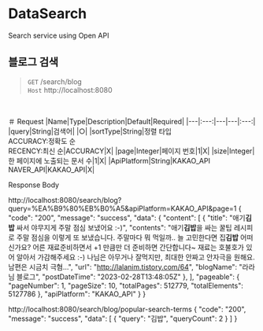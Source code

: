 # DataSearch
Search service using Open API



## 블로그 검색
> `GET` /search/blog  
> `Host` http://localhost:8080

<br/>

＃ Request
|Name|Type|Description|Default|Required|
|---|:---:|---|---|:---:|
|query|String|검색어| |○|
|sortType|String|정렬 타입<br/>ACCURACY:정확도 순<br/>RECENCY:최신 순|ACCURACY|X|
|page|Integer|페이지 번호|1|X|
|size|Integer|한 페이지에 노출되는 문서 수|1|X|
|ApiPlatform|String|KAKAO_API<br/>NAVER_API|KAKAO_API|X|


Response Body


http://localhost:8080/search/blog?query=%EA%B9%80%EB%B0%A5&apiPlatform=KAKAO_API&page=1
{
"code": "200",
"message": "success",
"data": {
"content": [
{
"title": "애기<b>김밥</b> 싸서 야무지게 주말 점심 보냈어요 :-)",
"contents": "애기<b>김밥</b>을 싸는 꿀팁 레시피로 주말 점심을 이렇게 또 보냈습니다. 주말마다 뭐 먹일까.. 늘 고민한다면 집<b>김밥</b> 어떠신가요? 어른 재료준비하면서 +1 만큼만 더 준비하면 간단합니다~ 재료는 호불호가 있어 알아서 가감해주세요 :-) 나님은 아무거나 잘먹지만, 최대한 안짜고 안자극을 원해요. 남편은 시금치 극혐...",
"url": "http://lalanim.tistory.com/64",
"blogName": "라라님 블로그",
"postDateTime": "2023-02-28T13:48:05Z"
},
],
"pageable": {
"pageNumber": 1,
"pageSize": 10,
"totalPages": 512779,
"totalElements": 5127786
},
"apiPlatform": "KAKAO_API"
}
}

http://localhost:8080/search/blog/popular-search-terms
{
"code": "200",
"message": "success",
"data": [
{
"query": "김밥",
"queryCount": 2
}
]
}
